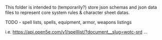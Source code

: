 This folder is intended to (temporarily?) store json schemas and json data files to represent core system rules & character sheet datas.

TODO - spell lists, spells, equipment, armor, weapons listings

i.e.
https://api.open5e.com/v1/spelllist/?document__slug=wotc-srd
...